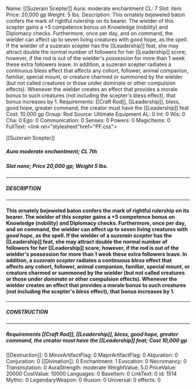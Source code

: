 Name: [[Suzerain Scepter]]
Aura: moderate enchantment
CL: 7
Slot: item
Price: 20,000 gp
Weight: 5 lbs.
Description: This ornately bejeweled baton confers the mark of rightful rulership on its bearer. The wielder of this scepter gains a +5 competence bonus on Knowledge (nobility) and Diplomacy checks. Furthermore, once per day, and on command, the wielder can affect up to seven living creatures with good hope, as the spell. If the wielder of a suzerain scepter has the [[Leadership]] feat, she may attract double the normal number of followers for her [[Leadership]] score; however, if the rod is out of the wielder's possession for more than 1 week these extra followers leave. In addition, a suzerain scepter radiates a continuous bless effect that affects any cohort, follower, animal companion, familiar, special mount, or creature charmed or summoned by the wielder (but not called creatures or those under dominate or other compulsion effects). Whenever the wielder creates an effect that provides a morale bonus to such creatures (not including the scepter's bless effect), that bonus increases by 1.
Requirements: [[Craft Rod]], [[Leadership]], bless, good hope, greater command, the creator must have the [[Leadership]] feat
Cost: 10,000 gp
Group: Rod
Source: Ultimate Equipment
AL: 0
Int: 0
Wis: 0
Cha: 0
Ego: 0
Communication: 0
Senses: 0
Powers: 0
MagicItems: 0
FullText: <link rel="stylesheet"href="PF.css"><div class="heading"><p class="alignleft">[[Suzerain Scepter]]</p><div style="clear: both;"></div></div><div><h5><b>Aura </b>moderate enchantment; <b>CL </b>7th</h5><h5><b>Slot </b>none; <b>Price </b>20,000 gp; <b>Weight </b>5 lbs.</h5></div><hr/><div><h5><b>DESCRIPTION</b></h5></div><hr/><div><h4><p>This ornately bejeweled baton confers the mark of rightful rulership on its bearer. The wielder of this scepter gains a +5 competence bonus on Knowledge (nobility) and Diplomacy checks. Furthermore, once per day, and on command, the wielder can affect up to seven living creatures with <i>good hope</i>, as the spell. If the wielder of a <i>suzerain scepter</i> has the [[Leadership]] feat, she may attract double the normal number of followers for her [[Leadership]] score; however, if the rod is out of the wielder's possession for more than 1 week these extra followers leave. In addition, a <i>suzerain scepter</i> radiates a continuous <i>bless</i> effect that affects any cohort, follower, animal companion, familiar, special mount, or creature charmed or summoned by the wielder (but not called creatures or those under <i>dominate</i> or other compulsion effects). Whenever the wielder creates an effect that provides a morale bonus to such creatures (not including the scepter's <i>bless</i> effect), that bonus increases by 1.</p></h4></div><hr/><div><h5><b>CONSTRUCTION</b></h5></div><hr/><div><h5><b>Requirements </b>[[Craft Rod]], [[Leadership]], <i>bless</i>, <i>good hope</i>, <i>greater command</i>, the creator must have the [[Leadership]] feat; <b>Cost </b>10,000 gp</h5></div>
[[Destruction]]: 0
MinorArtifactFlag: 0
MajorArtifactFlag: 0
Abjuration: 0
Conjuration: 0
[[Divination]]: 0
Enchantment: 1
Evocation: 0
Necromancy: 0
Transmutation: 0
AuraStrength: moderate
WeightValue: 5.0
PriceValue: 20000
CostValue: 10000
Languages: 0
BaseItem: 0
LinkText: 0
id: 1514
Mythic: 0
LegendaryWeapon: 0
Illusion: 0
Universal: 0
effects: 0
